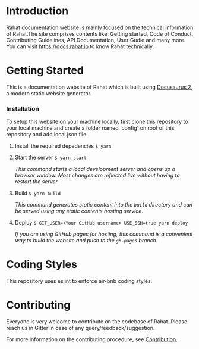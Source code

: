 
# Introduction 
Rahat documentation website is mainly focused on the technical information of Rahat.The site comprises contents like: Getting started, Code of Conduct, Contributing Guidelines, API Documentation, User Gudie and many more. You can visit https://docs.rahat.io to know Rahat technically. 

# Getting Started 
This is a documentation website of Rahat which is built using [Docusaurus 2](https://docusaurus.io/), a modern static website generator.

### Installation
To setup this website on your machine locally, first clone this repository to your local machine and create a folder named 'config' on root of this repository and add local.json file. 
1. Install the required depedencies ```$ yarn```

2. Start the server ```$ yarn start```

     *This command starts a local development server and opens up a browser window. Most changes are reflected live without having to restart the server.*

3. Build ```$ yarn build```

      *This command generates static content into the `build` directory and can be served using any static contents hosting service.*

4. Deploy ```$ GIT_USER=<Your GitHub username> USE_SSH=true yarn deploy```

      *If you are using GitHub pages for hosting, this command is a convenient way to build the website and push to the `gh-pages` branch.*

# Coding Styles
This repository uses eslint to enforce air-bnb coding styles.

# Contributing
Everyone is very welcome to contribute on the codebase of Rahat. Please reach us in Gitter in case of any query/feedback/suggestion.

For more information on the contributing procedure, see [Contribution](https://github.com/esatya/rahat-documentation/blob/main/CONTRIBUTING.md).

